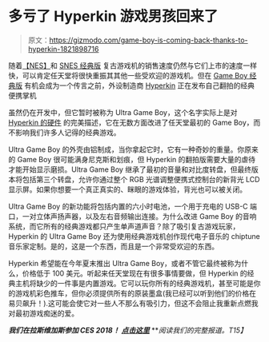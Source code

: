 # 多亏了 Hyperkin 游戏男孩回来了

> 原文：<https://gizmodo.com/game-boy-is-coming-back-thanks-to-hyperkin-1821898716>

随着[【NES】](https://gizmodo.com/the-nes-classic-edition-is-everything-you-want-it-to-be-1788571481)和 [SNES 经典版](https://gizmodo.com/snes-classic-is-the-best-way-to-experience-nintendos-go-1818811285#_ga=2.52312169.1758539802.1515419360-416245376.1515419359) 复古游戏机的销售速度仍然与它们上市的速度一样快，可以肯定任天堂将很快重振其其他一些受欢迎的游戏机。但在 [Game Boy 经典版](https://gizmodo.com/these-are-the-25-games-the-game-boy-classic-edition-sho-1818843497#_ga=2.221226328.1746114267.1515352283-1626665990.1512676959) 有机会成为一个传言之前，外设制造商 [Hyperkin](https://gizmodo.com/tag/hyperkin#_ga=2.56501227.1746114267.1515352283-1626665990.1512676959) 正在发布自己翻拍的经典便携掌机



虽然仍在开发中，但它暂时被称为 Ultra Game Boy，这个名字实际上是对 [Hyperkin 的硬件](https://gizmodo.com/gamers-love-nostalgia-so-someone-is-bringing-back-the-1796000163) 的完美描述，它在无数方面改进了任天堂最初的 Game Boy，而不影响我们许多人记得的经典游戏。

Ultra Game Boy 的外壳由铝制成，当你拿起它时，它有一种奇妙的重量。你原来的 Game Boy 很可能满身尼克斯和划痕，但 Hyperkin 的翻拍版需要大量的虐待才能开始显示磨损。Ultra Game Boy 继承了最初的音量和对比度转盘，但最终版本将包括第三个转盘，允许你通过整个 RGB 光谱调整便携式控制台的新背光 LCD 显示屏。如果你想要一个真正真实的、眯眼的游戏体验，背光也可以被关闭。

Ultra Game Boy 的新功能将包括内置的六小时电池，一个用于充电的 USB-C 端口，一对立体声扬声器，以及左右音频输出连接。为什么改进 Game Boy 的音响系统，而它所有的经典游戏都只产生单声道声音？除了吸引复古游戏玩家，Hyperkin 的 Ultra Game Boy 还为使用经典游戏机创作现代电子音乐的 chiptune 音乐家定制。是的，这是一个东西，而且是一个非常受欢迎的东西。

Hyperkin 希望能在今年夏末推出 Ultra Game Boy，或者不管它最终被称为什么，价格低于 100 美元。听起来任天堂现在有很多事情要做，但 Hyperkin 的经典主机将缺少的一件事是内置游戏。它可以玩你所有的经典游戏机，甚至可能是你的游戏机彩色推车，但你必须提供所有的原装墨盒(我已经可以听到他们的价格在易贝飙升！).这可能会使它对一些人不那么有吸引力，但这不会阻止我重新点燃我对最初游戏痴迷的爱。

***我们在拉斯维加斯参加 CES 2018！*** [***点击这里***](https://gizmodo.com/tag/ces-2018) ***阅读我们的完整报道。*T15】**